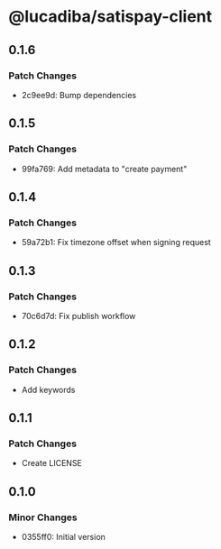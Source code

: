# @lucadiba/satispay-client

## 0.1.6

### Patch Changes

- 2c9ee9d: Bump dependencies

## 0.1.5

### Patch Changes

- 99fa769: Add metadata to "create payment"

## 0.1.4

### Patch Changes

- 59a72b1: Fix timezone offset when signing request

## 0.1.3

### Patch Changes

- 70c6d7d: Fix publish workflow

## 0.1.2

### Patch Changes

- Add keywords

## 0.1.1

### Patch Changes

- Create LICENSE

## 0.1.0

### Minor Changes

- 0355ff0: Initial version
